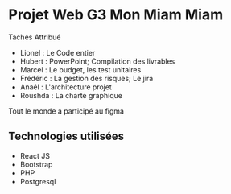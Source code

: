 # Projet Web G3 Mon Miam Miam

Taches Attribué

- Lionel : Le Code entier
- Hubert : PowerPoint; Compilation des livrables
- Marcel : Le budget, les test unitaires
- Frédéric : La gestion des risques; Le jira
- Anaêl : L'architecture projet
- Roushda : La charte graphique

Tout le monde a participé au figma

## Technologies utilisées 

- React JS
- Bootstrap
- PHP
- Postgresql

